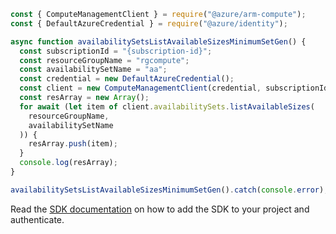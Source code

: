 ```javascript
const { ComputeManagementClient } = require("@azure/arm-compute");
const { DefaultAzureCredential } = require("@azure/identity");

async function availabilitySetsListAvailableSizesMinimumSetGen() {
  const subscriptionId = "{subscription-id}";
  const resourceGroupName = "rgcompute";
  const availabilitySetName = "aa";
  const credential = new DefaultAzureCredential();
  const client = new ComputeManagementClient(credential, subscriptionId);
  const resArray = new Array();
  for await (let item of client.availabilitySets.listAvailableSizes(
    resourceGroupName,
    availabilitySetName
  )) {
    resArray.push(item);
  }
  console.log(resArray);
}

availabilitySetsListAvailableSizesMinimumSetGen().catch(console.error);
```

Read the [SDK documentation](https://github.com/Azure/azure-sdk-for-js/blob/%40azure%2Farm-compute_17.3.1/sdk/compute/arm-compute/README.md) on how to add the SDK to your project and authenticate.
